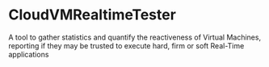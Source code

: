 # CloudVMRealtimeTester
A tool to gather statistics and quantify the reactiveness of Virtual Machines, reporting if they may be trusted to execute hard, firm or soft Real-Time applications
